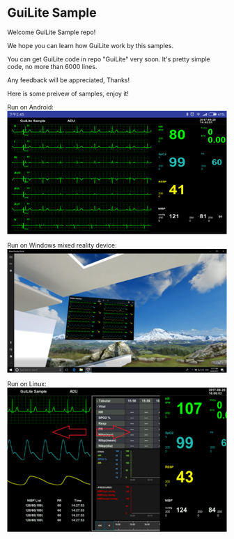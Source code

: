 # GuiLite Sample
Welcome GuiLite Sample repo!

We hope you can learn how GuiLite work by this samples.

You can get GuiLite code in repo "GuiLite" very soon. It's pretty simple code, no more than 6000 lines.

Any feedback will be appreciated, Thanks!

Here is some preivew of samples, enjoy it!

Run on Android:![preview Android](preview-Android.png)

Run on Windows mixed reality device:![preview Win MR](preview-WinMixedReality.png)

Run on Linux:![preview Linux](preview-Linux.png)
